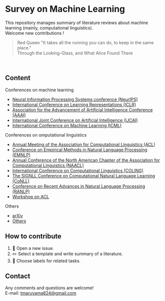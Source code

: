 # Survey on Machine Learning
This repository manages summary of literature reviews about machine learning (mainly, computational linguistics).  
Welcome new contributions !

> Red Queen "It takes all the running you can do, to keep in the same place." <br>
> Through the Looking-Glass, and What Alice Found There
<br>

## Content
Conferences on machine learning
- [Neural Information Processing Systems conference (NeurIPS)](https://github.com/tkmaroon/survey/projects/6)
- [International Conference on Learning Representations (ICLR)](https://github.com/tkmaroon/survey/projects/4)
- [Association for the Advancement of Artificial Intelligence Conference (AAAI)](https://github.com/tkmaroon/survey/projects/3)
- [International Joint Conference on Artificial Intelligence (IJCAI)](https://github.com/tkmaroon/survey/projects/14)
- [International Conference on Machine Learning (ICML)](https://github.com/tkmaroon/survey/projects/13)


Conferences on omputational linguistics
- [Annual Meeting of the Association for Computational Linguistics (ACL)](https://github.com/tkmaroon/survey/projects/1)
- [Conference on Empirical Methods in Natural Language Processing (EMNLP)](https://github.com/tkmaroon/survey/projects/9)
- [Annual Conference of the North American Chapter of the Association for Computational Linguistics (NAACL)](https://github.com/tkmaroon/survey/projects/10)
- [International Conference on Computational Linguistics (COLING)](https://github.com/tkmaroon/survey/projects/7)
- [The SIGNLL Conference on Computational Natural Language Learning (CoNLL)](https://github.com/tkmaroon/survey/projects/12)
- [Conference on Recent Advances in Natural Language Processing (RANLP)](https://github.com/tkmaroon/survey/projects/11)
- [Workshop on ACL](https://github.com/tkmaroon/survey/projects/2)


Others
- [arXiv](https://github.com/tkmaroon/survey/projects/5)
- [Others](https://github.com/tkmaroon/survey/projects/8)

## How to contribute
1. :open_file_folder: Open a new issue.
1. :pencil2: Select a template and write summary of a literature.
1. :pushpin: Choose labels for related tasks. 



## Contact
Any comments and questions are welcome!    
E-mail: tmaruyama824@gmail.com
